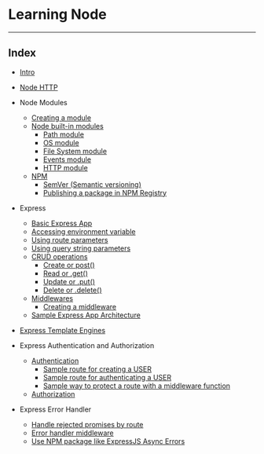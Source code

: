 # Learning Node


---

## Index

* [Intro](./00_0_intro.md)

* [Node HTTP](./00_1_node-http.md)

* Node Modules
  * [Creating a module](00_1_node-modules.md#creating-a-module)
  * [Node built-in modules](00_1_node-modules.md#node-built-in-modules)
    + [Path module](00_1_node-modules.md#path-module)
    + [OS module](00_1_node-modules.md#os-module)
    + [File System module](00_1_node-modules.md#file-system-module)
    + [Events module](00_1_node-modules.md#events-module)
    + [HTTP module](00_1_node-modules.md#http-module)
  * [NPM](00_1_node-modules.md#npm)
    + [SemVer (Semantic versioning)](00_1_node-modules.md#semver)
    + [Publishing a package in NPM Registry](00_1_node-modules.md#publishing-a-package-in-npm-registry)

* Express
  * [Basic Express App](00_2_0_express.md#basic-express-app)
  * [Accessing environment variable](00_2_0_express.md#accessing-environment-variable)
  * [Using route parameters](00_2_0_express.md#using-route-parameters)
  * [Using query string parameters](00_2_0_express.md#using-query-string-parameters)
  * [CRUD operations](00_2_0_express.md#crud-operations)
    + [Create or post()](00_2_0_express.md#create-or-post)
    + [Read or .get()](00_2_0_express.md#read-or-get)
    + [Update or .put()](00_2_0_express.md#update-or-put)
    + [Delete or .delete()](00_2_0_express.md#delete-or-delete)
  * [Middlewares](00_2_0_express.md#middleware)
    + [Creating a middleware](00_2_0_express.md#creating-a-middleware)
  * [Sample Express App Architecture](00_2_0_express.md#sample-express-app-architecture)

* [Express Template Engines](./00_2_1_express-template-engines.md)

* Express Authentication and Authorization 
  * [Authentication](00_2_2-express-authentication-authorization.md#authentication)
    + [Sample route for creating a USER](00_2_2-express-authentication-authorization.md#sample-route-for-creating-a-user)
    + [Sample route for authenticating a USER](00_2_2-express-authentication-authorization.md#sample-route-for-authenticating-a-user)
    + [Sample way to protect a route with a middleware function](00_2_2-express-authentication-authorization.md#sample-way-to-protect-a-route-with-a-middleware-function)
  * [Authorization](00_2_2-express-authentication-authorization.md#authorization)

* Express Error Handler
  * [Handle rejected promises by route](00_2_2-express-error-handling.md#handle-rejected-promises-by-route)
  * [Error handler middleware](00_2_2-express-error-handling.md#error-handler-middleware)
  * [Use NPM package like ExpressJS Async Errors](00_2_2-express-error-handling.md#use-npm-package-like-expressjs-async-errors)
